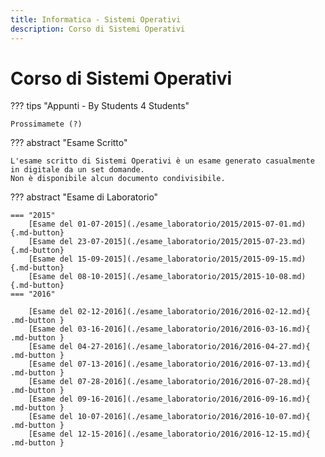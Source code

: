 ```yaml
---
title: Informatica - Sistemi Operativi
description: Corso di Sistemi Operativi
---
```


# Corso di Sistemi Operativi

??? tips "Appunti - By Students 4 Students"

    Prossimamete (?)

??? abstract "Esame Scritto"

    L'esame scritto di Sistemi Operativi è un esame generato casualmente in digitale da un set domande.
    Non è disponibile alcun documento condivisibile.

??? abstract "Esame di Laboratorio"

    === "2015"
        [Esame del 01-07-2015](./esame_laboratorio/2015/2015-07-01.md){.md-button}
        [Esame del 23-07-2015](./esame_laboratorio/2015/2015-07-23.md){.md-button}
        [Esame del 15-09-2015](./esame_laboratorio/2015/2015-09-15.md){.md-button}
        [Esame del 08-10-2015](./esame_laboratorio/2015/2015-10-08.md){.md-button}
    === "2016"

        [Esame del 02-12-2016](./esame_laboratorio/2016/2016-02-12.md){ .md-button }
        [Esame del 03-16-2016](./esame_laboratorio/2016/2016-03-16.md){ .md-button }
        [Esame del 04-27-2016](./esame_laboratorio/2016/2016-04-27.md){ .md-button }
        [Esame del 07-13-2016](./esame_laboratorio/2016/2016-07-13.md){ .md-button }
        [Esame del 07-28-2016](./esame_laboratorio/2016/2016-07-28.md){ .md-button }
        [Esame del 09-16-2016](./esame_laboratorio/2016/2016-09-16.md){ .md-button }
        [Esame del 10-07-2016](./esame_laboratorio/2016/2016-10-07.md){ .md-button }
        [Esame del 12-15-2016](./esame_laboratorio/2016/2016-12-15.md){ .md-button }